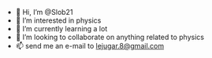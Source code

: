 - 👋 Hi, I’m @Slob21
- 👀 I’m interested in physics
- 🌱 I’m currently learning a lot
- 💞️ I’m looking to collaborate on anything related to physics
- 📫 send me an e-mail to lejugar.8@gmail.com

<!---
Slob21/Slob21 is a ✨ special ✨ repository because its `README.md` (this file) appears on your GitHub profile.
You can click the Preview link to take a look at your changes.
--->
